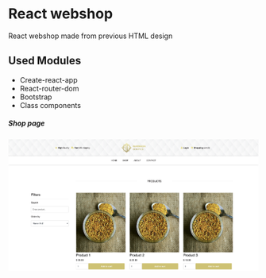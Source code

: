 # React webshop

React webshop made from previous HTML design

## Used Modules

- Create-react-app
- React-router-dom
- Bootstrap
- Class components

##### Shop page

![Shop](/readme_screenshots/webshop.png)
